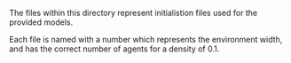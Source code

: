 The files within this directory represent initialistion files used for the provided models.

Each file is named with a number which represents the environment width, and has the correct number of agents for a density of 0.1.